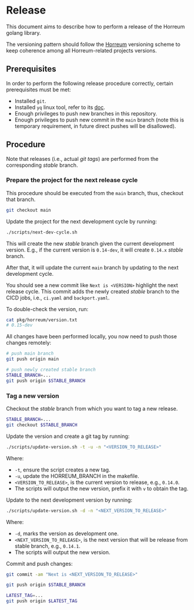 # Release

This document aims to describe how to perform a release of the Horreum golang library.

The versioning pattern should follow the [Horreum](https://github.com/Hyperfoil/Horreum) 
versioning scheme to keep coherence among all Horreum-related projects versions.

## Prerequisites

In order to perform the following release procedure correctly, certain prerequisites must be met:

- Installed `git`.
- Installed `yq` linux tool, refer to its [doc](https://github.com/mikefarah/yq).
- Enough privileges to push new branches in this repository.
- Enough privileges to push new commit in the `main` branch (note this is temporary requirement, 
in future direct pushes will be disallowed).

## Procedure

Note that releases (i.e., actual _git tags_) are performed from the corresponding _stable_ branch.

### Prepare the project for the next release cycle

This procedure should be executed from the `main` branch, thus, checkout that branch. 

```bash
git checkout main
```

Update the project for the next development cycle by running:

```bash
./scripts/next-dev-cycle.sh 
```

This will create the new _stable_ branch given the current development version.
E.g., if the current version is `0.14-dev`, it will create `0.14.x` _stable_ branch.

After that, it will update the current `main` branch by updating to the next development cycle.

You should see a new commit like `Next is <VERSION>` highlight the next release cycle.
This commit adds the newly created _stable_ branch to the CICD jobs, i.e., `ci.yaml` and `backport.yaml`.

To double-check the version, run:
```bash
cat pkg/horreum/version.txt
# 0.15-dev
```

All changes have been performed locally, you now need to push those changes remotely:
```bash
# push main branch
git push origin main

# push newly created stable branch
STABLE_BRANCH=...
git push origin $STABLE_BRANCH
```

### Tag a new version

Checkout the _stable_ branch from which you want to tag a new release. 

```bash
STABLE_BRANCH=...
git checkout $STABLE_BRANCH
```

Update the version and create a git tag by running:
```bash
./scripts/update-version.sh -t -u -n "<VERSION_TO_RELEASE>"
```

Where:
* `-t`, ensure the script creates a new tag.
* `-u`, update the HORREUM_BRANCH in the makefile.
* `<VERSION_TO_RELEASE>`, is the current version to release, e.g., `0.14.0`.
* The scripts will output the new version, prefix it with `v` to obtain the tag.

Update to the next development version by running:
```bash
./scripts/update-version.sh -d -n "<NEXT_VERSION_TO_RELEASE>"
```
Where:
* `-d`, marks the version as development one.
* `<NEXT_VERSION_TO_RELEASE>`, is the next version that will be release from stable branch, e.g., `0.14.1`.
* The scripts will output the new version.

Commit and push changes:

```bash
git commit -am "Next is <NEXT_VERSION_TO_RELEASE>"

git push origin $STABLE_BRANCH

LATEST_TAG=...
git push origin $LATEST_TAG
```
